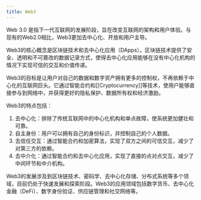 ```yaml
---
title: Web3
---
```


Web 3.0 是指下一代互联网的发展阶段，旨在改变互联网的架构和用户体验。与现有的Web2.0相比，Web3更加去中心化、开放和用户主导。

Web3的核心概念是区块链技术和去中心化应用（DApps）。区块链技术提供了安全、透明和不可篡改的数据记录方式，使得去中心化应用能够在没有中心化机构的情况下实现可信的交互和价值传递。

Web3的目标是让用户对自己的数据和数字资产拥有更多的控制权，不再依赖于中心化的互联网巨头。它通过智能合约和[[Cryptocurrency]]等技术，使用户能够直接参与到网络中，并获得更好的隐私保护、数据所有权和经济激励。

Web3的特点包括：

1. 去中心化：排除了传统互联网中的中心化机构和单点故障，使系统更加健壮和可靠。
2. 自主身份：用户可以拥有自己的身份标识，并控制自己的个人数据。
3. 去信任交互：通过智能合约和加密算法，实现了双方之间的可信交互，减少了对第三方的依赖。
4. 去中介化：通过智能合约和去中心化应用，实现了直接的点对点交互，减少了中间环节和中介机构。

Web3的发展涉及到区块链技术、密码学、去中心化存储、分布式系统等多个领域，目前仍处于快速发展和探索阶段。Web3的应用领域包括数字货币、去中心化金融（DeFi）、数字身份验证、供应链管理和社交网络等。
